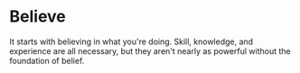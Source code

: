# Believe

It starts with believing in what you're doing. Skill, knowledge, and experience are all necessary, but they aren't nearly as powerful without the foundation of belief.
